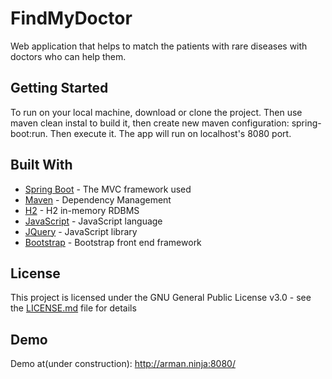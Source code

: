 # FindMyDoctor

Web application that helps to match the patients with rare diseases with doctors who can help them.


## Getting Started

To run on your local machine, download or clone the project. Then use maven clean instal to build it, then create new maven configuration: spring-boot:run. Then execute it. The app will run on localhost's 8080 port.

## Built With

* [Spring Boot](http://spring.io/projects/spring-boot) - The MVC framework used
* [Maven](https://maven.apache.org/) - Dependency Management
* [H2](http://www.h2database.com/html/main.html) - H2 in-memory RDBMS
* [JavaScript](https://www.javascript.com/) - JavaScript language
* [JQuery](https://jquery.com/l) - JavaScript library
* [Bootstrap](http://getbootstrap.com/) - Bootstrap front end framework

## License

This project is licensed under the GNU General Public License v3.0 - see the [LICENSE.md](LICENSE.md) file for details

## Demo

Demo at(under construction):
http://arman.ninja:8080/

